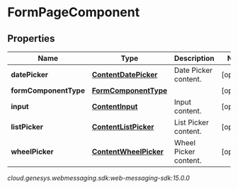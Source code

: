 # FormPageComponent


## Properties

| Name | Type | Description | Notes |
| ------------ | ------------- | ------------- | ------------- |
| **datePicker** | [**ContentDatePicker**](ContentDatePicker) | Date Picker content. |  [optional] |
| **formComponentType** | [**FormComponentType**](FormComponentType) |  |  [optional] |
| **input** | [**ContentInput**](ContentInput) | Input content. |  [optional] |
| **listPicker** | [**ContentListPicker**](ContentListPicker) | List Picker content. |  [optional] |
| **wheelPicker** | [**ContentWheelPicker**](ContentWheelPicker) | Wheel Picker content. |  [optional] |




_cloud.genesys.webmessaging.sdk:web-messaging-sdk:15.0.0_
